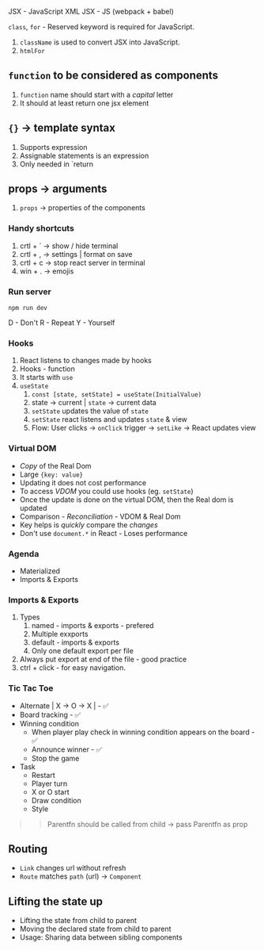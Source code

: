 JSX - JavaScript XML
JSX - JS (webpack + babel)
 
`class`, `for` - Reserved keyword is required for JavaScript.
 
1. `className` is used to convert  JSX into JavaScript.
1. `htmlFor`
 
## `function` to be considered as components
 
1. `function` name should start with a _capital_ letter
2. It should at least return one jsx element
 
## `{}` -> template syntax
 
1. Supports expression
2. Assignable statements is an expression
3. Only needed in `return
## props -> arguments
 
1. `props` -> properties of the components
 
### Handy shortcuts
 
1. crtl + ` -> show / hide terminal
2. crtl + , -> settings | format on save
3. crtl + c -> stop react server in terminal
4. win + . -> emojis
 
### Run server
`npm run dev`

D - Don't
R - Repeat
Y - Yourself
 
 
### Hooks
 
1. React listens to changes made by hooks
2. Hooks - function
3. It starts with `use`
4. `useState`
   1. `const [state, setState] = useState(InitialValue)`
   2. state -> current | `state` -> current data
   3. `setState` updates the value of `state`
   4. `setState` react listens and updates `state` & view
   5. Flow: User clicks -> `onClick` trigger -> `setLike` -> React updates view
 
 ### Virtual DOM
 
- _Copy_ of the Real Dom
- Large `{key: value}`
- Updating it does not cost performance
- To access _VDOM_ you could use hooks (eg. `setState`)
- Once the update is done on the virtual DOM, then the Real dom is updated
- Comparison - _Reconciliation_ - VDOM & Real Dom
- Key helps is _quickly_ compare the _changes_
- Don't use `document.*` in React - Loses performance

### Agenda
- Materialized
- Imports & Exports

### Imports & Exports
1. Types
    1. named - imports & exports - prefered
      1. Multiple exxports
    2. default - imports & exports 
      1. Only one default export per file
2. Always put export at end of the file - good practice
3. ctrl + click - for easy navigation.        


### Tic Tac Toe
- Alternate | X -> O -> X | - ✅
- Board tracking - ✅
- Winning condition
  - When player play check in winning condition appears on the board - ✅
  - Announce winner - ✅
  - Stop the game
- Task
  - Restart
  - Player turn
  - X or O start
  - Draw condition
  - Style

>> Parentfn should be called from child → pass Parentfn as prop


## Routing
- `Link` changes url without refresh
- `Route` matches `path` (url) → `Component`

## Lifting the state up
- Lifting the state from child to parent
- Moving the declared state from child to parent
- Usage: Sharing data between sibling components